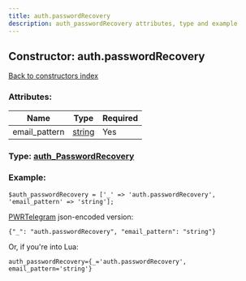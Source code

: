 ```yaml
---
title: auth.passwordRecovery
description: auth_passwordRecovery attributes, type and example
---
```

## Constructor: auth.passwordRecovery  
[Back to constructors index](index.md)



### Attributes:

| Name     |    Type       | Required |
|----------|---------------|----------|
|email\_pattern|[string](../types/string.md) | Yes|



### Type: [auth\_PasswordRecovery](../types/auth_PasswordRecovery.md)


### Example:

```
$auth_passwordRecovery = ['_' => 'auth.passwordRecovery', 'email_pattern' => 'string'];
```  

[PWRTelegram](https://pwrtelegram.xyz) json-encoded version:

```
{"_": "auth.passwordRecovery", "email_pattern": "string"}
```


Or, if you're into Lua:  


```
auth_passwordRecovery={_='auth.passwordRecovery', email_pattern='string'}

```


